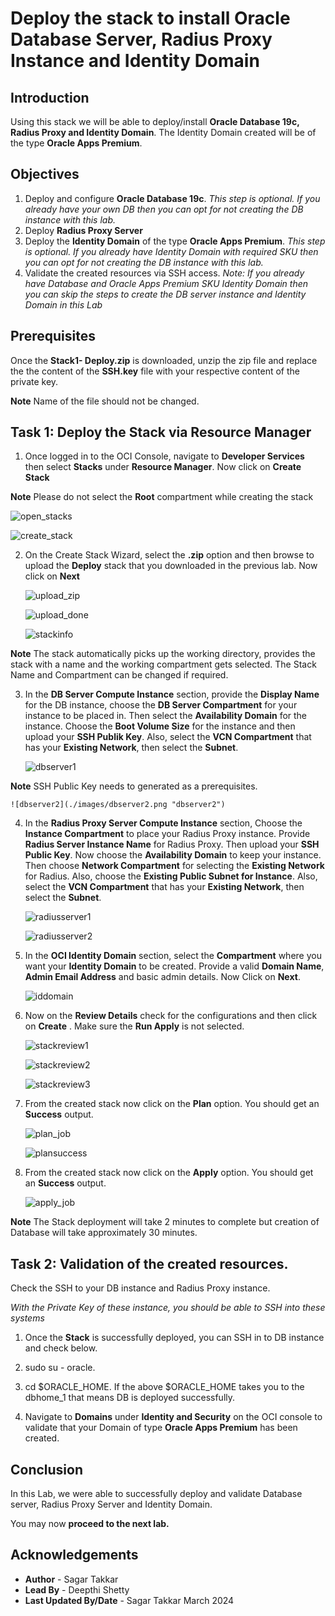 
# Deploy the stack to install Oracle Database Server, Radius Proxy Instance and Identity Domain

## Introduction

Using this stack we will be able to deploy/install **Oracle Database 19c, Radius Proxy and Identity Domain**. The Identity Domain created will be of the type **Oracle Apps Premium**.


## Objectives

1.	Deploy and configure **Oracle Database 19c**. *This step is optional. If you already have your own DB then you can opt for not creating the DB instance with this lab.*
2. 	Deploy **Radius Proxy Server**
3.	Deploy the **Identity Domain** of the type **Oracle Apps Premium**. *This step is optional. If you already have Identity Domain with required SKU then you can opt for not creating the DB instance with this lab.*
4.	Validate the created resources via SSH access.
*Note: If you already have Database and Oracle Apps Premium SKU Identity Domain then you can skip the steps to create the DB server instance and Identity Domain in this Lab*

## Prerequisites

Once the **Stack1- Deploy.zip** is downloaded, unzip the zip file and replace the the content of the **SSH.key** file  with your respective content of the private key.

**Note** Name of the file should not be changed.

## Task 1: Deploy the Stack via Resource Manager

1. Once logged in to the OCI Console, navigate to **Developer Services** then select **Stacks** under **Resource Manager**. Now click on **Create Stack**

**Note** Please do not select the **Root** compartment while creating the stack

![open_stacks](./images/open_stacks.png "open_stacks")
	
![create_stack](./images/create_stack.png "create_stack")
 
2. On the Create Stack Wizard, select the **.zip** option and then browse to upload the **Deploy** stack that you downloaded in the previous lab. Now click on **Next**

	![upload_zip](./images/upload_zip.png "upload_zip")
	
	![upload_done](./images/upload_done.png "upload_done")
	
	![stackinfo](./images/stackinfo.png "stackinfo")
	
**Note** The stack automatically picks up the working directory, provides the stack with a name and the working compartment gets selected. The Stack Name and Compartment can be changed if required.

3. In the **DB Server Compute Instance** section, provide the **Display Name** for the DB instance, choose the **DB Server Compartment** for your instance to be placed in. Then select the **Availability Domain** for the instance. Choose the **Boot Volume Size** for the instance and then upload your **SSH Publik Key**. Also, select the **VCN Compartment** that has your **Existing Network**, then select the **Subnet**.

	![dbserver1](./images/dbserver1.png "dbserver1")
	
**Note** SSH Public Key needs to generated as a prerequisites.

	![dbserver2](./images/dbserver2.png "dbserver2")	

4. In the **Radius Proxy Server Compute Instance** section, Choose the **Instance Compartment** to place your Radius Proxy instance. Provide **Radius Server Instance Name** for Radius Proxy. Then upload your **SSH Public Key**. Now choose the **Availability Domain** to keep your instance. Then choose **Network Compartment** for selecting the **Existing Network** for Radius. Also, choose the **Existing Public Subnet for Instance**. Also, select the **VCN Compartment** that has your **Existing Network**, then select the **Subnet**.

	![radiusserver1](./images/radiusserver1.png "radiusserver1")
	
	![radiusserver2](./images/radiusserver2.png "radiusserver2")
	
5. In the **OCI Identity Domain** section, select the **Compartment** where you want your **Identity Domain** to be created. Provide a valid **Domain Name**, **Admin Email Address** and basic admin details. Now Click on **Next**. 
	
    ![iddomain](./images/iddomain.png "iddomain")
	
6. Now on the **Review Details** check for the configurations and then click on **Create** . Make sure the **Run Apply** is not selected.

	![stackreview1](./images/stackreview1.png "stackreview1")
	
	![stackreview2](./images/stackreview2.png "stackreview2")
	
	![stackreview3](./images/stackreview3.png "stackreview3")
	
7. From the created stack now click on the **Plan** option. You should get an **Success** output.

	![plan_job](./images/plan_job.png "plan_job")
	
	![plansuccess](./images/plansuccess.png "plansuccess")
	
8. From the created stack now click on the **Apply** option. You should get an **Success** output.	

	![apply_job](./images/apply_job.png "apply_job")

**Note** The Stack deployment will take 2 minutes to complete but creation of Database will take approximately 30 minutes.

## Task 2: Validation of the created resources.

Check the SSH to your DB instance and Radius Proxy instance.

*With the Private Key of these instance, you should be able to SSH into these systems*

1. Once the **Stack** is successfully deployed, you can SSH in to DB instance and check below.
1. sudo su - oracle.
2. cd $ORACLE_HOME. 
If the above $ORACLE_HOME takes you to the dbhome_1 that means DB is deployed successfully.

2. Navigate to **Domains** under **Identity and Security** on the OCI console to validate that your Domain of type **Oracle Apps Premium** has been created.

## Conclusion

In this Lab, we were able to successfully deploy and validate Database server, Radius Proxy Server and Identity Domain. 

 You may now **proceed to the next lab.**

## Acknowledgements
* **Author** - Sagar Takkar
* **Lead By** - Deepthi Shetty 
* **Last Updated By/Date** - Sagar Takkar March 2024
